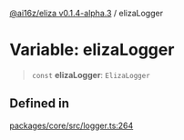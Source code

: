 [@ai16z/eliza v0.1.4-alpha.3](../index.md) / elizaLogger

# Variable: elizaLogger

> `const` **elizaLogger**: `ElizaLogger`

## Defined in

[packages/core/src/logger.ts:264](https://github.com/ai16z/eliza/blob/main/packages/core/src/logger.ts#L264)
